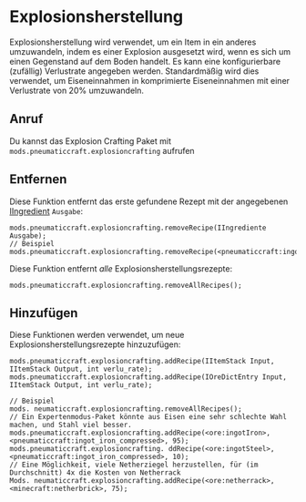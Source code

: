 # Explosionsherstellung

Explosionsherstellung wird verwendet, um ein Item in ein anderes umzuwandeln, indem es einer Explosion ausgesetzt wird, wenn es sich um einen Gegenstand auf dem Boden handelt. Es kann eine konfigurierbare (zufällig) Verlustrate angegeben werden. Standardmäßig wird dies verwendet, um Eiseneinnahmen in komprimierte Eiseneinnahmen mit einer Verlustrate von 20% umzuwandeln.

## Anruf

Du kannst das Explosion Crafting Paket mit `mods.pneumaticcraft.explosioncrafting` aufrufen

## Entfernen

Diese Funktion entfernt das erste gefundene Rezept mit der angegebenen [IIngredient](/Vanilla/Variable_Types/IIngredient/) `Ausgabe`:

```zenscript
mods.pneumaticcraft.explosioncrafting.removeRecipe(IIngrediente Ausgabe);
// Beispiel
mods.pneumaticcraft.explosioncrafting.removeRecipe(<pneumaticcraft:ingot_iron_compressed>);
```

Diese Funktion entfernt *alle* Explosionsherstellungsrezepte:

```zenscript
mods.pneumaticcraft.explosioncrafting.removeAllRecipes();
```

## Hinzufügen

Diese Funktionen werden verwendet, um neue Explosionsherstellungsrezepte hinzuzufügen:

```zenscript
mods.pneumaticcraft.explosioncrafting.addRecipe(IItemStack Input, IItemStack Output, int verlu_rate);
mods.pneumaticcraft.explosioncrafting.addRecipe(IOreDictEntry Input, IItemStack Output, int verlu_rate);

// Beispiel
mods. neumaticcraft.explosioncrafting.removeAllRecipes();
// Ein Expertenmodus-Paket könnte aus Eisen eine sehr schlechte Wahl machen, und Stahl viel besser.
mods.pneumaticcraft.explosioncrafting.addRecipe(<ore:ingotIron>, <pneumaticcraft:ingot_iron_compressed>, 95);
mods.pneumaticcraft.explosioncrafting. ddRecipe(<ore:ingotSteel>, <pneumaticcraft:ingot_iron_compressed>, 10);
// Eine Möglichkeit, viele Netherziegel herzustellen, für (im Durchschnitt) 4x die Kosten von Netherrack
Mods. neumaticcraft.explosioncrafting.addRecipe(<ore:netherrack>, <minecraft:netherbrick>, 75);
```